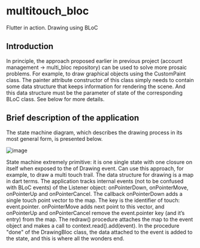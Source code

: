 # multitouch_bloc

Flutter in action. Drawing using BLoC

## Introduction

In principle, the approach proposed earlier in previous project (account management -> multi_bloc repository) can be used to solve more prosaic problems. For example, to draw graphical objects using the CustomPaint class. The painter attribute constructor of this class simply needs to contain some data structure that keeps information for rendering the scene. And this data structure must be the parameter of state of the corresponding BLoC class. See below for more details.

## Brief description of the application

The state machine diagram, which describes the drawing process in its most general form, is presented below.

![image](https://user-images.githubusercontent.com/125393245/223510734-0ebcc576-cbc4-4df3-bd85-232e0c96f87e.png)

State machine extremely primitive: it is one single state with one closure on itself when exposed to the of Drawing event. Can use this approach, for example, to draw a multi touch trail. The data structure for drawing is a map in dart terms. The application tracks internal events (not to be confused with BLoC events) of the Listener object: onPointerDown, onPointerMove, onPointerUp and onPointerCancel. The callback onPointerDown adds a single touch point vector to the map. The key is the identifier of touch: event.pointer. onPointerMove adds next point to this vector, and onPointerUp and onPointerCancel remove the event.pointer key (and it’s entry) from the map. The redraw() procedure attaches the map to the event object and makes a call to context.read<DrawingBloc>().add(event). In the procedure "done" of the DrawingBloc class, the data attached to the event is added to the state, and this is where all the wonders end.

